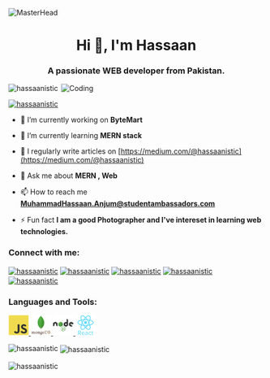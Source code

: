 
![MasterHead](https://user-images.githubusercontent.com/74038190/240304586-d48893bd-0757-481c-8d7e-ba3e163feae7.png)

<h1 align="center">Hi 👋, I'm Hassaan</h1>
<h3 align="center">A passionate WEB developer from Pakistan.</h3>
<img align="right" alt="Coding" width="400" src="https://user-images.githubusercontent.com/74038190/264141683-8aa99f6c-267d-4977-9cd3-1a4c11675863.gif"/>
<p align="left"> <img src="https://komarev.com/ghpvc/?username=hassaanistic&label=Profile%20views&color=0e75b6&style=flat" alt="hassaanistic" /> </p>

<p align="left"> <a href="https://twitter.com/hassaanistic" target="blank"><img src="https://img.shields.io/twitter/follow/hassaanistic?logo=twitter&style=for-the-badge" alt="hassaanistic" /></a> </p>

- 🔭 I’m currently working on **ByteMart**

- 🌱 I’m currently learning **MERN stack**

- 📝 I regularly write articles on [https://medium.com/@hassaanistic](https://medium.com/@hassaanistic)

- 💬 Ask me about **MERN , Web**

- 📫 How to reach me **MuhammadHassaan.Anjum@studentambassadors.com**

- ⚡ Fun fact **I am a good Photographer and I've intereset in learning web technologies.**

<h3 align="left">Connect with me:</h3>
<p align="left">
<a href="https://twitter.com/hassaanistic" target="blank"><img align="center" src="https://raw.githubusercontent.com/rahuldkjain/github-profile-readme-generator/master/src/images/icons/Social/twitter.svg" alt="hassaanistic" height="30" width="40" /></a>
<a href="https://fb.com/hassaanistic" target="blank"><img align="center" src="https://raw.githubusercontent.com/rahuldkjain/github-profile-readme-generator/master/src/images/icons/Social/facebook.svg" alt="hassaanistic" height="30" width="40" /></a>
<a href="https://instagram.com/hassaanistic" target="blank"><img align="center" src="https://raw.githubusercontent.com/rahuldkjain/github-profile-readme-generator/master/src/images/icons/Social/instagram.svg" alt="hassaanistic" height="30" width="40" /></a>
<a href="https://www.youtube.com/c/hassaanistic" target="blank"><img align="center" src="https://raw.githubusercontent.com/rahuldkjain/github-profile-readme-generator/master/src/images/icons/Social/youtube.svg" alt="hassaanistic" height="30" width="40" /></a>
<a href="https://discord.gg/hassaanistic" target="blank"><img align="center" src="https://raw.githubusercontent.com/rahuldkjain/github-profile-readme-generator/master/src/images/icons/Social/discord.svg" alt="hassaanistic" height="30" width="40" /></a>
</p>

<h3 align="left">Languages and Tools:</h3>
<p align="left"> <a href="https://getbootstrap.com" target="_blank" rel="noreferrer"> <img src="https://raw.githubusercontent.com/devicons/devicon/master/icons/javascript/javascript-original.svg" alt="javascript" width="40" height="40"/> </a> <a href="https://www.mongodb.com/" target="_blank" rel="noreferrer"> <img src="https://raw.githubusercontent.com/devicons/devicon/master/icons/mongodb/mongodb-original-wordmark.svg" alt="mongodb" width="40" height="40"/> </a> <a href="https://nodejs.org" target="_blank" rel="noreferrer"> <img src="https://raw.githubusercontent.com/devicons/devicon/master/icons/nodejs/nodejs-original-wordmark.svg" alt="nodejs" width="40" height="40"/> </a> <a href="https://www.photoshop.com/en" target="_blank" rel="noreferrer"> <img src="https://raw.githubusercontent.com/devicons/devicon/master/icons/react/react-original-wordmark.svg" alt="react" width="40" height="40"/> </a> <a href="https://sass-lang.com" target="_blank" rel="noreferrer"> </a> </p>

<p><img align="left" src="https://github-readme-stats.vercel.app/api/top-langs?username=hassaanistic&show_icons=true&locale=en&layout=compact" alt="hassaanistic" /></p>

<p>&nbsp;<img align="center" src="https://github-readme-stats.vercel.app/api?username=hassaanistic&show_icons=true&locale=en" alt="hassaanistic" /></p>

<p><img align="center" src="https://github-readme-streak-stats.herokuapp.com/?user=hassaanistic&" alt="hassaanistic" /></p>
